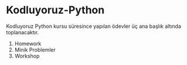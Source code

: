 # Kodluyoruz-Python
Kodluyoruz Python kursu süresince yapılan ödevler üç ana başlık altında toplanacaktır.

1. Homework
2. Minik Problemler
3. Workshop
